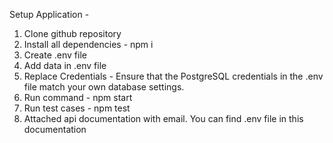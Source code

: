 Setup Application - 

1) Clone github repository
2) Install all dependencies - npm i
3) Create .env file
4) Add data in .env file
5) Replace Credentials - Ensure that the PostgreSQL credentials in the .env file match your own database settings.
6) Run command - npm start
7) Run test cases - npm test
8) Attached api documentation with email. You can find .env file in this documentation
